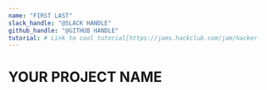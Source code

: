 ```yaml
---
name: "FIRST LAST"
slack_handle: "@SLACK HANDLE"
github_handle: "@GITHUB HANDLE"
tutorial: # Link to cool tutorial[https://jams.hackclub.com/jam/hacker-card]
---
```


# YOUR PROJECT NAME

<!-- Describe your board in 2-3 sentences. What are you making? What will it do? -->

<!-- How much is it going to cost? -->

<!-- Tell us a little bit about your design process. What were some challenges? What helped? ***Totally optional*** -->
